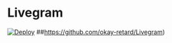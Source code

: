 # Livegram

[![Deploy](https://www.herokucdn.com/deploy/button.svg)](https://heroku.com/deploy?template=https://github.com/shareefshaji/livegram)
##https://github.com/okay-retard/Livegram)
